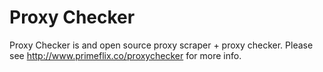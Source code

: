 # Proxy Checker
Proxy Checker is and open source proxy scraper + proxy checker. Please see http://www.primeflix.co/proxychecker for more info.

